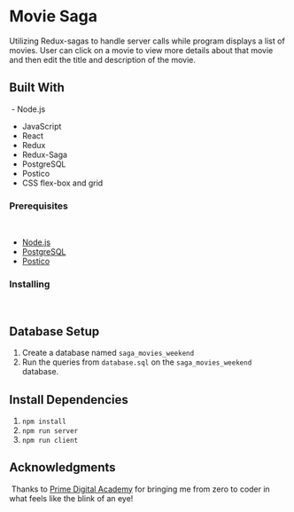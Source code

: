 
# Movie Saga

Utilizing Redux-sagas to handle server calls while program displays a list of movies. User can click on a movie to view more details about that movie and then edit the title and description of the movie. 
​
## Built With
​ - Node.js
 - JavaScript
 - React
 - Redux
 - Redux-Saga
 - PostgreSQL
 - Postico
 - CSS flex-box and grid
​
### Prerequisites
​
- [Node.js](https://nodejs.org/en/)
- [PostgreSQL](https://www.postgresql.org)
- [Postico](https://eggerapps.at/postico/)
​
​
### Installing
​
## Database Setup

1. Create a database named `saga_movies_weekend`
2. Run the queries from `database.sql` on the `saga_movies_weekend` database.

## Install Dependencies

1. `npm install`
2. `npm run server`
3. `npm run client`
​

## Acknowledgments
​
Thanks to [Prime Digital Academy](https://primeacademy.io) for bringing me from zero to coder in what feels like the blink of an eye!



